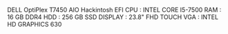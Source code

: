 DELL OptiPlex T7450 AIO
Hackintosh EFI 
CPU : INTEL CORE I5-7500
RAM : 16 GB DDR4
HDD : 256 GB SSD
DISPLAY : 23.8" FHD TOUCH
VGA : INTEL HD GRAPHICS 630
